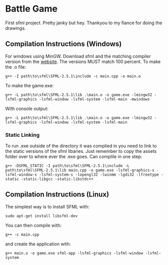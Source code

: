 # Battle Game
First sfml project. Pretty janky but hey.
Thankyou to my fiance for doing the drawings.
## Compilation Instructions (Windows)
For windows using MinGW. Download sfml and the matching compiler version
from the [website](https://www.sfml-dev.org/download/sfml/2.5.1/). The versions MUST
match 100 percent. 
To make the .o file:
```
g++ -I path\to\sfml\SFML-2.5.1\include -c main.cpp -o main.o
```
To make the game.exe:
```
g++ -L path\to\sfml\SFML-2.5.1\lib .\main.o -o game.exe -lmingw32 -lsfml-graphics -lsfml-window -lsfml-system -lsfml-main -mwindows
```
With console output:

```
g++ -L path\to\sfml\SFML-2.5.1\lib .\main.o -o game.exe -lmingw32 -lsfml-graphics -lsfml-window -lsfml-system -lsfml-main
```
### Static Linking
To run .exe outside of the directory it was complied in you need to link to the static versions of the sfml libaries. Just remember to copy 
the assets folder over to where ever the .exe goes.
Can complile in one step:
```
g++ -DSFML_STATIC -I path\to\sfml\SFML-2.5.1\include -L path\to\sfml\SFML-2.5.1\lib main.cpp -o game.exe -lsfml-graphics-s -lsfml-window-s -lsfml-system-s -lopengl32 -lwinmm -lgdi32 -lfreetype -static -static-libgcc -static-libstdc++
```
## Compilation Instructions (Linux)
The simplest way is to install SFML with: 
```
sudo apt-get install libsfml-dev
```
You can then compile with:
```
g++ -c main.cpp
```
and create the application with:
```
g++ main.o -o game.exe sfml-app -lsfml-graphics -lsfml-window -lsfml-system
```






